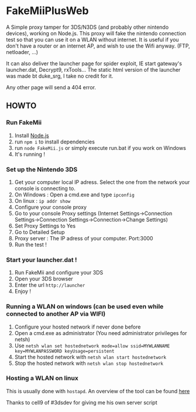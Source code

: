 # FakeMiiPlusWeb

A Simple proxy tamper for 3DS/N3DS (and probably other nintendo devices), working on Node.js. 
This proxy will fake the nintendo connection test so that you can use it on a WLAN without internet.
It is useful if you don't have a router or an internet AP, and wish to use the Wifi anyway. (FTP, netloader, ...)

It can also deliver the launcher page for spider exploit, IE start gateway's launcher.dat, Decrypt9, rxTools... The static html version of the launcher was made bt duke_srg, I take no credit for it.

Any other page will send a 404 error.


## HOWTO


### Run FakeMii
1. Install [Node.js](http://nodejs.org/)
2. run `npm i` to install dependencies
3. run `node FakeMii.js` or simply execute run.bat if you work on Windows
4. It's running !

### Set up the Nintendo 3DS
1. Get your computer local IP adress. Select the one from the network your console is connecting to.
  1. On Windows : Open a cmd.exe and type `ipconfig`
  2. On linux : `ip addr show`
2. Configure your console proxy
  1. Go to your console Proxy settings (Internet Settings->Connection Settings->Connection Settings->Connection->Change Settings)
  2. Set Proxy Settings to Yes
  3. Go to Detailed Setup
  4. Proxy server : The IP adress of your computer. Port:3000
3. Run the test !


### Start your launcher.dat !
1. Run FakeMii and configure your 3DS
2. Open your 3DS browser
3. Enter the url `http://launcher`
4. Enjoy !

### Running a WLAN on windows (can be used even while connected to another AP via WIFI)
1. Configure your hosted network if never done before
  1. Open a cmd.exe as administrator (You need administrator privileges for netsh)
  2. Use `netsh wlan set hostednetwork mode=allow ssid=MYWLANNAME key=MYWLANPASSWORD keyUsage=persistent`
2. Start the hosted network with `netsh wlan start hostednetwork`
3. Stop the hosted network with `netsh wlan stop hostednetwork`

### Hosting a WLAN on linux
This is usually done with `hostapd`.
An overview of the tool can be found [here](https://wiki.archlinux.org/index.php/Software_access_point)

Thanks to cell9 of #3dsdev for giving me his own server script
